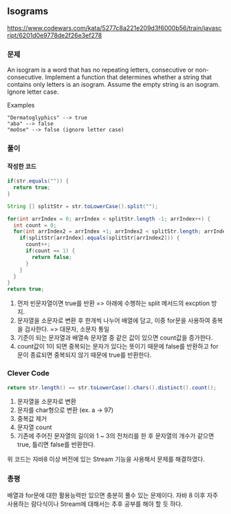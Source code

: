 ## Isograms
https://www.codewars.com/kata/5277c8a221e209d3f6000b56/train/javascript/6201d0e9778de2f26e3ef278

### 문제
An isogram is a word that has no repeating letters, consecutive or non-consecutive. 
Implement a function that determines whether a string that contains only letters is an isogram. 
Assume the empty string is an isogram. Ignore letter case.

Examples
```
"Dermatoglyphics" --> true
"aba" --> false
"moOse" --> false (ignore letter case)
```

### 풀이
#### 작성한 코드
```java
if(str.equals("")) {
  return true;
}

String [] splitStr = str.toLowerCase().split("");

for(int arrIndex = 0; arrIndex < splitStr.length -1; arrIndex++) {
  int count = 0;
  for(int arrIndex2 = arrIndex +1; arrIndex2 < splitStr.length; arrIndex2++) {
    if(splitStr[arrIndex].equals(splitStr[arrIndex2])) {
      count++;
      if(count == 1) {
        return false;
      }
    }
  }
}
return true;
```

1. 먼저 빈문자열이면 true를 반환 => 아래에 수행하는 split 메서드의 excption 방지.
2. 문자열을 소문자로 변환 후 한개씩 나누어 배열에 담고, 이중 for문을 사용하여 중복을 검사한다. => 대문자, 소문자 통일
3. 기준이 되는 문자열과 배열속 문자열 중 같은 값이 있으면 count값을 증가한다.
4. count값이 1이 되면 중복되는 문자가 있다는 뜻이기 때문에 false를 반환하고 for문이 종료되면 중복되지 않기 때문에 true를 반환한다.

### Clever Code
```java
return str.length() == str.toLowerCase().chars().distinct().count();
```
1. 문자열을 소문자로 변환
2. 문자를 char형으로 변환 (ex. a -> 97)
3. 중복값 제거
4. 문자열 count
5. 기존에 주어진 문자열의 길이와 1 ~ 3의 전처리를 한 후 문자열의 개수가 같으면 true, 틀리면 false를 반환한다.

위 코드는 자바8 이상 버전에 있는 Stream 기능을 사용해서 문제를 해결하였다.

### 총평
배열과 for문에 대한 활용능력만 있으면 충분히 풀수 있는 문제이다.
자바 8 이후 자주 사용하는 람다식이나 Stream에 대해서는 추후 공부를 해야 할 듯 하다.
